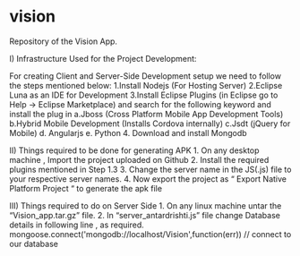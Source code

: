 # vision
Repository of the Vision App.

I) Infrastructure Used for the Project Development:

For creating Client and Server-Side Development setup we need to follow the steps mentioned below:
  1.Install Nodejs (For Hosting Server)
  2.Eclipse Luna as an IDE for Development
  3.Install Eclipse Plugins (in Eclipse go to Help -> Eclipse Marketplace) and search for the following keyword and install          the plug in
      a.Jboss (Cross Platform Mobile App Development Tools)
      b.Hybrid Mobile Development (Installs Cordova internally)
      c.Jsdt (jQuery for Mobile)
      d. Angularjs 
      e. Python
  4. Download and install Mongodb


II) Things required to be done for generating APK
	1. On any desktop machine , Import  the project uploaded on Github
  2. Install the required plugins mentioned in Step 1.3
	3. Change the server name in the JS(.js)  file to your respective server names.
	4. Now export the project as “ Export Native Platform Project “ to generate the apk file
	 

III) Things required to do on Server Side
	1. On any linux machine untar the “Vision_app.tar.gz” file.
	2. In “server_antardrishti.js” file  change Database details in following line , as required.
			mongoose.connect('mongodb://localhost/Vision',function(err))  // connect to our database
	     	
